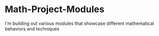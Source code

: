 # Math-Project-Modules
I'm building out various modules that showcase different mathematical behaviors and techniques
